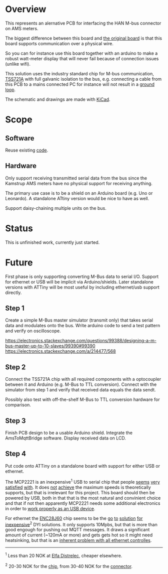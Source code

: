 
# Overview

This represents an alernative PCB for interfacing the HAN M-bus connector
on AMS meters.

The biggest difference between this board and [the original board](../Board_001)
is that this board supports communication over a physical wire.

So you can for instance use this board together with an arduino to make
a robust watt-meter display that will never fail because of connection
issues (unlike wifi).

This solution uses the industry standard chip for M-bus communication,
[TSS721A](http://www.ti.com/lit/ds/symlink/tss721a.pdf) with full
galvanic isolation to the bus, e.g. connecting a cable from this PCB
to a mains connected PC for instance will not result in a [ground
loop](https://en.wikipedia.org/wiki/Ground_loop_%28electricity%29).

The schematic and drawings are made with
[KiCad](http://www.kicad-pcb.org/).


# Scope

## Software

Reuse existing [code](../../Code).

## Hardware

Only support receiving transmitted serial data from the bus since the
Kamstrup AMS meters have no physical support for receiving anything.

The primary use case is to be a shield on an Arduino board (e.g. Uno or
Leonardo). A standalone ATtiny version would be nice to have as well.

Support daisy-chaining multiple units on the bus.


# Status

This is unfinished work, currently just started.

# Future

First phase is only supporting converting M-Bus data to serial I/O.
Support for ethernet or USB will be implicit via Arduino/shields. Later
standalone versions with ATTiny will be most useful by including
ethernet/usb support directly.

## Step 1

Create a simple M-Bus master simulator (transmit only) that takes
serial data and modulates onto the bus. Write arduino code to send a
test pattern and verify on oscilloscope.

https://electronics.stackexchange.com/questions/99388/designing-a-m-bus-master-up-to-10-slaves/99390#99390
https://electronics.stackexchange.com/a/214477/568

## Step 2

Connect the TSS721A chip with all required components with a optocoupler
between it and Arduino (e.g. M-Bus to TTL conversion). Connect with the
simulator from step 1 and verify that received data equals the data sendt.

Possibly also test with off-the-shelf M-Bus to TTL conversion hardware
for comparison.

## Step 3

Finish PCB design to be a usable Arduino shield. Integrate the
AmsToMqttBridge software. Display received data on LCD.

## Step 4

Put code onto ATTiny on a standalone board with support for either USB
or ethernet.

The MCP2221 is an inexpensive<sup>1</sup> USB to serial chip that people
[seems](https://www.element14.com/community/groups/open-source-hardware/blog/2016/02/01/implementing-non-ftdi-usb-to-uart-serial-interfaces)
[very](http://www.eevblog.com/forum/reviews/alternatives-to-ftdi-usb-to-uart-converter/)
[satisfied](https://hackaday.io/project/18845-usb-serial-uart)
[with](https://hackaday.com/2016/03/04/dual-uarti2c-breakout-goes-both-ways/).
It does [not](http://blog.zakkemble.co.uk/mcp2221-hid-library/)
[achieve](https://hackaday.com/2017/05/31/counterfeit-hardware-may-lead-to-malware-and-failure/#comment-3636318)
the maximum speeds is theoretically supports, but that is irrelevant for
this project. This board should then be powered by USB, both in that that
is the most natural and convinient choice and that if not then apparently
MCP2221 needs some additional electronics in order to [work properly as
an USB device](https://electronics.stackexchange.com/a/323551/568).

For ethernet the
[ENC28J60](http://www.microchip.com/wwwproducts/Devices.aspx?dDocName=en022889)
chip seems to be the
[go](https://www.reddit.com/r/arduino/comments/18pw59/diycheap_ethernet_shields/)
[to](https://www.open-electronics.org/low-cost-ethernet-shield-with-enc28j60/)
[solution](http://www.instructables.com/id/A-credit-card-sized-Ethernet-Arduino-compatable-co/)
[for](https://www.pocketmagic.net/atmega8-and-enc28j60-for-ethernet-support/)
[inexpensive](http://tuxgraphics.org/electronics/200606/article06061.shtml)<sup>2</sup>
DYI solutions. It only supports 10Mpbs, but that is more than
good engough for pushing out MQTT messages. It draws a significant
amount of current (~120mA or more) and gets gets hot so it might
need heatsinking, but that is an [inherent problem with all ethernet
controlles](https://electronics.stackexchange.com/questions/52349/why-is-ethernet-so-power-hungry).

-------------------

<sup>1</sup> Less than 20 NOK at [Elfa
Distrelec](https://www.elfadistrelec.no/en/interface-ic-uart-usb-so-14-microchip-mcp2221-sl/p/11087556),
cheaper elsewhere.

<sup>2</sup> 20-30 NOK for the
[chip](https://www.elfadistrelec.no/search?q=ENC28J60&filter_Category1=&filter_Category1=&filter_Category1=&filter_Category1=&filter_Category1=),
from 30-40 NOK for the
[connector](https://www.elfadistrelec.no/search?q=magjack&filter_Category1=&filter_Category1=&filter_Category1=&filter_Category1=&filter_Category1=&sort=Price:asc&page=1).

